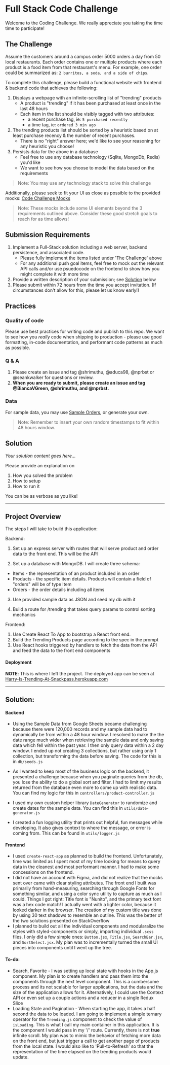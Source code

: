 # Full Stack Code Challenge
Welcome to the Coding Challenge. We really appreciate you taking the time time to participate!

## The Challenge
Assume the customers around a campus order 5000 orders a day from 50 local restaurants. Each order contains one or multiple products where each product is a food item from that restaurant's menu. For example, one order could be summarized as: `2 burritos, a soda, and a side of chips`.

To complete this challenge, please build a functional website with frontend & backend code that achieves the following:
1. Displays a webpage with an infinite-scrolling list of "trending" products
   - A product is "trending" if it has been purchased at least once in the last 48 hours
   - Each item in the list should be visibly tagged with two attributes:
      * a recent purchase tag, ie: `5 purchased recently`
      * a time tag, ie: `ordered 3 min ago`
2. The trending products list should be sorted by a heuristic based on at least purchase recency & the number of recent purchases.
   - There is no "right" answer here; we'd like to see your reasoning for any heuristic you choose!
3. Persists data for the above in a database
   - Feel free to use any database technology (Sqlite, MongoDb, Redis) you'd like
   - We want to see how you choose to model the data based on the requirements

> Note: You may use any technology stack to solve this challenge

Additionally, please seek to fit your UI as close as possible to the provided mocks: [Code Challenge Mocks](https://www.figma.com/file/kYoGXQa5CNkCALUmRfB79B/Snackpass-Full-Stack-Code-Challenge?node-id=1%3A21)
> Note: These mocks include some UI elements beyond the 3 requirements outlined above. Consider these good stretch goals to reach for as time allows!

## Submission Requirements
1. Implement a Full-Stack solution including a web server, backend persistence, and associated code.
   - Please fully implement the items listed under 'The Challenge' above
   - For any additional push goal items, feel free to mock out the relevant API calls and/or use psuedocode on the frontend to show how you might complete it with more time
2. Provide a written description of your submission; see [Solution](#Solution) below
3. Please submit within 72 hours from the time you accept invitation. (If circumstances don't allow for this, please let us know early!)

## Practices
### Quality of code
 Please use best practices for writing code and publish to this repo. We want to see how you _really_ code when shipping to production - please use good formatting, in-code documentation, and performant code patterns as much as possible.
### Q & A
 1. Please create an issue and tag @shrimuthu, @aduca98, @nprbst or @seankwalker for questions or review.
 2. **When you are ready to submit, please create an issue and tag @BiancaVGreen, @shrimuthu, and @nprbst.**
### Data
For sample data, you may use [Sample Orders](https://docs.google.com/spreadsheets/d/1xfAjSlBflehOYj4O7I2YkfcBB1b9VgSHg9X-SmRWmsE/edit#gid=280279953), or generate your own.

> Note: Remember to insert your own random timestamps to fit within 48 hours window.

## Solution
_Your solution content goes here..._

Please provide an explanation on
1. How you solved the problem
2. How to setup
3. How to run it

You can be as verbose as you like!

---
Project Overview
---
The steps I will take to build this application:

Backend:
1. Set up an express server with routes that will serve product and order data to the front end. This will be the API

2. Set up a database with MongoDB. I will create three schema:
* Items - the representation of an product included in an order
* Products - the specific item details. Products will contain a field of "orders" will be of type Item
* Orders - the order details including all items

3. Use provided sample data as JSON and seed my db with it

4. Build a route for /trending that takes query params to control sorting mechanics

Frontend:

1. Use Create React To App to bootstrap a React front end.
2. Build the Trending Products page according to the spec in the prompt
3. Use React hooks triggered by handlers to fetch the data from the API and feed the data to the front end components


#### Deployment

**NOTE**: This is where I left the project. The deployed app can be seen at [Harry-Is-Trending-At-Snackpass.herokuapp.com](https://harry-is-trending-at-snackpass.herokuapp.com/)


---
Solution:
---

#### Backend

* Using the Sample Data from Google Sheets became challenging because there were 120,000 records and my sample data had to dynamically be from within a 48 hour window. I resolved to make the the date range much wider when retrieving the sample data and only saving data which fell within the past year. I then only query data within a 2 day window. I ended up not creating 3 collections, but rather using only 1 collection, but transforming the data before saving. The code for this is in `db/seeds.js`

* As I wanted to keep most of the business logic on the backend, it presented a challenge because when you paginate queries from the db, you lose the ability to do a global sort and filter. I had to limit my results returned from the database even more to come up with realistic data. You can find my logic for this in `controllers/product-controller.js`
* I used my own custom helper library `DateGenerator` to randomize and create dates for the sample data. You can find this in `utils/date-generator.js`
* I created a fun logging utility that prints out helpful, fun messages while developing. It also gives context to where the message, or error is coming from. This can be found in `utils/logger.js`

#### Frontend

* I used `create-react-app` as planned to build the frontend. Unfortunately, time was limited as I spent most of my time looking for means to query data in the cleanest and most performant manner. I had to make some concessions on the frontend.
* I did not have an account with Figma, and did not realize that the mocks sent over came with clear styling attributes. The front end I built was primarily from hand-measuring, searching through Google Fonts for something similar, and using a color sync utility to capture as much as I could. Things I got right: Title font is "Nunito", and the primary text font was a hex code match! I actually went with a lighter color, because it looked darker in the browser. The creation of my custom title was done by using 30 text shadows to resemble an outline. This was the better of the two solutions presented on StackOverflow
* I planned to build out all the individual components and modularalize the styles with styled-components or simply, importing individual `.scss` files. I only did a few simple ones: `Button.jsx`, `Title.jsx`, `SearchBar.jsx`, and `SortSelect.jsx`. My plan was to incrementally turned the small UI pieces into components until I went up the tree.


#### To-do:

* Search, Favorite -  I was setting up local state with hooks in the App.js component. My plan is to create handlers and pass them into the components through the next level component. This is a cumbersome process and its not scalable for larger applications, but the data and the size of the application allows for it. Alternatively, I could use the Context API or even set up a couple actions and a reducer in a single Redux Slice
* Loading State and Pagination - When starting the app, it takes a half second the data to be loaded. I am going to implement a simple ternary operator for the `Trending.js` component to check the value of `isLoading`. This is what I call my main container in this application. It is the component I would pass in my '/' route. Currently, there is not __true__ infinite scroll. My plan was to mimic the behavior of fetching more data on the front end, but just trigger a call to get another page of products from the local state. I would also like to 'Pull-to-Refresh' so that the representation of the time elapsed on the trending products would update.

